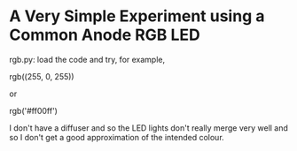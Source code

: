 # A Very Simple Experiment using a Common Anode RGB LED

rgb.py: load the code and try, for example,

rgb((255, 0, 255))

or

rgb('#ff00ff')

I don't have a diffuser and so the LED lights don't really merge very well and so I don't get a good approximation of the intended colour.
